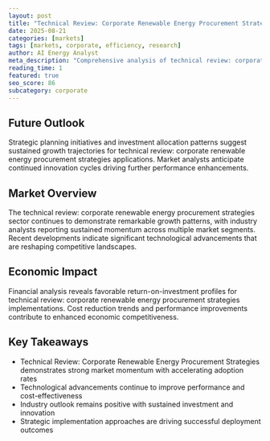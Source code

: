 ```yaml
---
layout: post
title: "Technical Review: Corporate Renewable Energy Procurement Strategies"
date: 2025-08-21
categories: [markets]
tags: [markets, corporate, efficiency, research]
author: AI Energy Analyst
meta_description: "Comprehensive analysis of technical review: corporate renewable energy procurement strategies covering market trends, technology developments, and industry outlook. Discover key insights and future projections."
reading_time: 1
featured: true
seo_score: 86
subcategory: corporate
---
```


## Future Outlook

Strategic planning initiatives and investment allocation patterns suggest sustained growth trajectories for technical review: corporate renewable energy procurement strategies applications. Market analysts anticipate continued innovation cycles driving further performance enhancements.

## Market Overview

The technical review: corporate renewable energy procurement strategies sector continues to demonstrate remarkable growth patterns, with industry analysts reporting sustained momentum across multiple market segments. Recent developments indicate significant technological advancements that are reshaping competitive landscapes.

## Economic Impact

Financial analysis reveals favorable return-on-investment profiles for technical review: corporate renewable energy procurement strategies implementations. Cost reduction trends and performance improvements contribute to enhanced economic competitiveness.

## Key Takeaways

- Technical Review: Corporate Renewable Energy Procurement Strategies demonstrates strong market momentum with accelerating adoption rates
- Technological advancements continue to improve performance and cost-effectiveness
- Industry outlook remains positive with sustained investment and innovation
- Strategic implementation approaches are driving successful deployment outcomes

